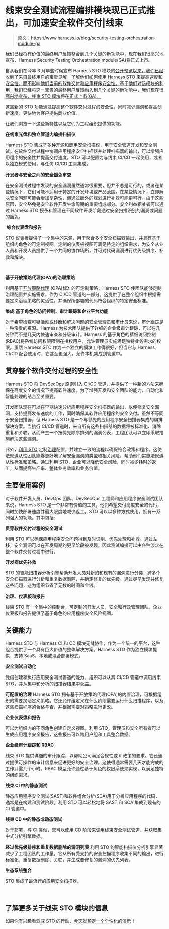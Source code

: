 # 线束安全测试流程编排模块现已正式推出，可加速安全软件交付|线束

> 原文：<https://www.harness.io/blog/security-testing-orchestration-module-ga>

我们已经将有价值的最终用户反馈整合到几个关键的新功能中，现在我们很高兴地宣布，Harness Security Testing Orchestration module(GA)将正式上市。

自从我们在今年 3 月早些时候宣布 Harness STO 模块的[公开预览以来，我们已经收到了来自最终用户的宝贵见解，了解他们如何使用 Harness STO 来提高速度和安全性，而不影响他们当前的软件交付和应用程序安全性。基于他们对该模块的利用，我们已经将这一宝贵的最终用户反馈融入到几个关键的新功能中，我们现在很高兴地宣布，线束 STO 模块](https://harness.io/blog/product-updates/introducing-security-testing-orchestration/)将在[正式上市(GA)。](https://www.prnewswire.com/news-releases/harness-accelerates-secure-software-delivery-with-general-availability-of-harness-security-testing-orchestration-sto-301597795.html)

这些新的 STO 功能通过提高整个软件交付过程的安全性，同时减少漏洞和提高创新速度，更快地为客户提供商业价值。

让我们浏览一下这些新特性以及它们为工程组织提供的功能。 **‍**

**在线束光盘和独立管道内编排扫描仪**

[Harness STO](https://harness.io/products/security-testing-orchestration) 集成了多种开源和商用安全扫描仪，用于安全管道开发和安全测试。在软件交付过程中协调应用程序安全扫描器并处理扫描器的输出，可以增强应用程序的安全性并提高交付速度。STO 可以配置为与线束 CI/CD 一起使用，或者以独立模式使用，与任何 CI/CD 工具集成。

**开发者与安全之间的安全豁免审查**

在安全测试过程中发现的安全漏洞虽然通常很重要，但并不总是可行的，或者在某些情况下，它们可能不适用于特定的开发环境或产品范围。在某些情况下，立即解决安全问题可能会增加复杂性，但通过额外的规划进行补救可能更可行。由于这些原因，安全豁免是安全软件开发生命周期的重要组成部分。安全利益相关者可以通过 Harness STO 授予和管理在不同软件开发阶段通过安全扫描识别的漏洞或问题的豁免。

‍ **综合仪表盘和报告**

STO 仪表板提供了一个集中的来源，用于聚合多个安全扫描器输出，并具有基于组织内角色的可定制视图。定制的仪表板视图可满足特定的组织需求，为安全从业人员和开发人员提供了一个共同的协作场所，并可对代码漏洞进行优先级排序、补救和解决。

‍

**基于开放策略代理(OPA)的治理策略**

利用基于[开放策略代理](https://www.openpolicyagent.org/) (OPA)标准的可定制策略，Harness STO 使团队能够定制治理配置并实施需求，作为 CI/CD 管道的一部分。这提供了在整个组织中根据需要定义治理策略的灵活性，并确保所部署的代码符合组织的特定安全标准。

**集成:基于角色的访问控制、审计跟踪和企业平台功能**

对于希望检查可疑活动或诊断和解决问题的安全管理员和审计员来说，审计跟踪是一种宝贵的资源。Harness 为技术团队提供了详细的企业级审计跟踪，可以在几分钟而不是几天内快速审查和分级审计。Harness 的基于角色的精细访问控制(RBAC)将系统访问权限限制在授权用户，允许管理员实施满足独特业务需求的权限。虽然 Harness STO 作为一个独立的模块工作得很好，但当它与 Harness CI/CD 配合使用时，它甚至更强大，允许本机集成到管道中。

## **贯穿整个软件交付过程的安全性**

Harness STO 将 DevSecOps 原则引入 CI/CD 管道，并提供了一种新的方法来确保在高度安全的情况下提高软件速度。为了增强开发和安全团队的能力，自动化和智能处理的结合至关重要。

开发团队现在可以在早期快速分析应用程序安全扫描器的输出，以便修复安全漏洞，支持提高发布速度的工作，同时确保其软件应用程序的安全交付。虽然不等同于安全扫描器，但 Harness STO 是一个与领先的应用程序安全扫描器集成的编排解决方案。当执行 CI/CD 管道时，来自所有这些扫描器的数据将被标准化、消除重复和关联，从而产生一个按优先顺序排列的漏洞列表，工程团队可以立即采取措施解决这些漏洞。

此外，[利用 STO](https://harness.io/products/security-testing-orchestration) 定制[治理](https://harness.io/products/platform/governance)配置，并建立一致的流程以确保符合政策和程序。这使法规遵从性团队能够更好地了解安全漏洞的类型和相关风险，帮助他们实施法规遵从性标准和策略。通过利用 STO，企业可以降低安全风险，同时减少耗时的返工，从而提高生产率、整体业务效率和业务价值。

## **主要使用案例**

对于软件开发人员、DevOps 团队、DevSecOps 工程师和应用程序安全测试团队来说，Harness STO 是一个非常有价值的工具，他们希望交付高度安全的代码，同时加快部署速度并最大限度地减少返工。STO 可以以多种方式使用，拥有一系列强大的功能。其中包括:

**贯穿软件交付过程的安全测试**

利用 STO 可以确保应用程序安全问题得到及时识别、优先处理和补救。通过左移，安全漏洞可以在开发周期的更早阶段被发现，因此测试编排可以由各种涉众在整个软件交付过程中进行。

**开发商优先补救**

STO 的智能扫描器分析引擎帮助开发人员对新的和现有的漏洞进行分类，跨多个安全扫描器进行分析和重复数据删除，并确定修复的优先级。通过尽早发现并修复这些问题，这为组织节省了无数的时间和金钱。

**治理、仪表板和报告**

线束 STO 有一个集中的控制台，可定制的开发人员，安全和行政管理团队。企业仪表板和报告提供了基于角色的应用程序安全风险视图。

## **关键能力**

Harness STO 与 Harness CI 和 CD 模块无缝协作，作为一个统一的平台，这种组合提供了一个具有巨大价值的整体解决方案。Harness STO 作为独立模块提供，支持 SaaS、本地或混合部署模式。

**安全测试自动化**

凭借创建和执行应用安全测试管道的能力，组织可以从其 CI/CD 管道中调用线束 STO，并从集中和分析的扫描器结果中获益。

**可配置的治理**
Harness STO 拥有基于开放策略代理(OPA)的内置治理，可根据组织的需要灵活定义策略。它还允许组定义在什么阶段需要运行什么扫描程序，以及这些扫描程序的合格与否，并根据需要对策略进行更改。

**企业仪表盘和报告**

可以为组织内的不同角色创建自定义视图。利用 STO，管理员和安全所有者可以生成应用程序安全报告，这些报告可以跨用户组和工具整合数据。

**企业级审计跟踪和 RBAC**

线束 STO 提供详细的审计跟踪，以帮助公司满足合规性或 it 政策的要求。它还通过提供可操作的审计信息来促进更好的安全治理。这使得通常需要几天才能完成的工作只需几个小时。RBAC 模型允许通过基于角色的权限系统来实现，以满足独特的组织需求。

**线束 CI 中的静态测试**

静态应用程序安全测试(SAST)和软件组合分析(SCA)用于分析应用程序的代码，通常是在构建和测试阶段。利用 STO 可以轻松地将 SAST 和 SCA 集成到现有的 CI 管道中。

**线束 CD 中的静态或动态测试**

对于部署，与 CI 类似，您可以使用 CD 阶段来调用线束安全测试管道，并获取集中式分析引擎数据。

**经过优先级排序和重复数据删除的漏洞列表**
利用 STO 的智能扫描仪分析引擎显著减少了工程团队的工作量。它从所有受支持的安全扫描程序收集不同的输出，进行标准化、重复数据删除、关联，并生成要修复的漏洞的优先列表。

**生态系统整合**

STO 集成了最流行的应用安全扫描器。

‍

## **了解更多关于线束 STO 模块的信息**

如果你有兴趣看驾驭 STO 的行动，[今天就预定一个个性化的演示](https://bit.ly/3OTJRtk)！